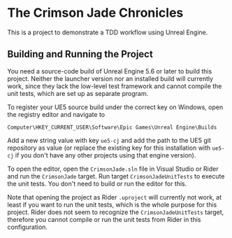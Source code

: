 # The Crimson Jade Chronicles

This is a project to demonstrate a TDD workflow using Unreal Engine.

## Building and Running the Project

You need a source-code build of Unreal Engine 5.6 or later to build this
project. Neither the launcher version nor an installed build will currently
work, since they lack the low-level test framework and cannot compile the unit
tests, which are set up as separate program.

To register your UE5 source build under the correct key on Windows, open the
registry editor and navigate to

```
Computer\HKEY_CURRENT_USER\Software\Epic Games\Unreal Engine\Builds
```

Add a new string value with key `ue5-cj` and add the path to the UE5 git
repository as value (or replace the existing key for this installation with
`ue5-cj` if you don't have any other projects using that engine version).

To open the editor, open the `CrimsonJade.sln` file in Visual Studio or Rider
and run the `CrimsonJade` target. Run target `CrimsonJadeUnitTests` to execute
the unit tests. You don't need to build or run the editor for this.

Note that opening the project as Rider `.uproject` will currently not work, at
least if you want to run the unit tests, which is the whole purpose for this
project. Rider does not seem to recognize the `CrimsonJadeUnitTests` target,
therefore you cannot compile or run the unit tests from Rider in this
configuration.
